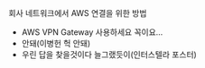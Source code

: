 회사 네트워크에서 AWS 연결을 위한 방법
- AWS VPN Gateway 사용하세요 꼭이요...
- 안돼(이병헌 헉 안돼)
- 우린 답을 찾을것이다 늘그랬듯이(인터스텔라 포스터)
